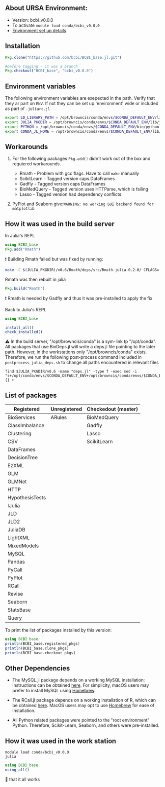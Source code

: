 ## About URSA Environment:
* Version: bcbi_v0.0.0
* To activate `module load conda/bcbi_v0.0.0`
* [Environment set up details](https://github.com/brown-data-science/stronghold_environments/blob/master/bcbi_v0.0.0.md)

## Installation

```julia
Pkg.clone("https://github.com/bcbi/BCBI_base.jl.git")

#before tagging - it was a branch
Pkg.checkout("BCBI_base", "bcbi_v0.0.0")
```

## Environment variables

The following environment variables are exepected in the path. Verify that they ar part on `ENV`. 
If not they can be set up 'environment' wide or included as part of `.juliarc.jl`

```bash
export LD_LIBRARY_PATH = /opt/browncis/conda/envs/$CONDA_DEFAULT_ENV/lib
export JULIA_PKGDIR = /opt/browncis/conda/envs/$CONDA_DEFAULT_ENV/lib/julia/packages
export PYTHON = /opt/browncis/conda/envs/$CONDA_DEFAULT_ENV/bin/python
export CONDA_JL_HOME = /opt/browncis/conda/envs/$CONDA_DEFAULT_ENV/lib/julia/packages/v0.6/Conda/deps/usr
```

## Workarounds

1. For the following packages `Pkg.add()` didn't work out of the box and requiered workarounds.
    * Rmath - Problem with gcc flags. Have to call `make` manually
    * ScikitLearn - Tagged version caps DataFrames
    * Gadfly - Tagged version caps DataFrames
    * BioMedQuery - Tagged version uses HTTParse, which is failing
    * Lasso - Tagged version had dependency conflicts


2. PyPlot and Seaborn give:`WARNING: No working GUI backend found for matplotlib`


## How it was used in the build server

In Julia's REPL
```julia
using BCBI_base
Pkg.add("Rmath")
```

:exclamation: Building Rmath failed but was fixed by running:
```bash
make -C $(JULIA_PKGDIR)/v0.6/Rmath/deps/src/Rmath-julia-0.2.0/ CFLAGS=-v 
```

Rmath was then rebuilt in julia

```julia
Pkg.build("Rmath")
````
:exclamation: Rmath is needed by Gadfly and thus it was pre-installed to apply the fix

Back to Julia's REPL

```julia
using BCBI_base

install_all()
check_installed()
````

:warning: In the build server, "/opt/browncis/conda" is a sym-link tp "/opt/conda". All packages that use BinDeps.jl will write
a deps.jl file pointing to the later path. However, in the workstations only "/opt/browncis/conda" exists. Therefore, we run the following post-process command included in `postprocess_julia_deps.sh` to change all paths encountered in relevant files

```
find $JULIA_PKGDIR/v0.6 -name "deps.jl" -type f -exec sed -i "s+/opt/conda/envs/$CONDA_DEFAULT_ENV+/opt/browncis/conda/envs/$CONDA_DEFAULT_ENV+g" {} +
```

## List of packages

| Registered | Unregistered | Checkedout (master) |
|------------|--------------|---------------------|
|BioServices|ARules|BioMedQuery|
|ClassImbalance||Gadfly|
|Clustering||Lasso|
|CSV||ScikitLearn|
|DataFrames|||
|DecisionTree|||
|EzXML|||
|GLM|||
|GLMNet|||
|HTTP|||
|HypothesisTests|||
|IJulia|||
|JLD|||
|JLD2|||
|JuliaDB|||
|LightXML|||
|MixedModels|||
|MySQL|||
|Pandas|||
|PyCall|||
|PyPlot|||
|RCall|||
|Revise|||
|Seaborn|||
|StatsBase|||
|Query|||


To print the list of packages installed by this version:


```julia
using BCBI_base
println(BCBI_base.registered_pkgs)
println(BCBI_base.clone_pkgs)
println(BCBI_base.checkout_pkgs)
```


## Other Dependencies
* The MySQL.jl package depends on a working MySQL installation; instructions can be obtained [here](https://dev.mysql.com/doc/refman/5.7/en/installing.html). For simplicity, macOS users may prefer to install MySQL using [Homebrew](https://brew.sh/).

* The RCall.jl package depends on a working installation of R, which can be obtained [here](https://www.r-project.org/). MacOS users may opt to use [Homebrew](https://brew.sh/) for ease of installation.

* All Python related packages were pointed to the "root environment" Python. Therefore, Scikit-Learn, Seaborn, and others were pre-installed.


## How it was used in the work station

```
module load conda/bcbi_v0.0.0
julia
```

```julia
using BCBI_base
using_all()
```

:pray: that it all works
